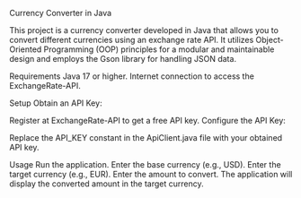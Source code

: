 Currency Converter in Java

This project is a currency converter developed in Java that allows you to convert different currencies using an exchange rate API. It utilizes Object-Oriented Programming (OOP) principles for a modular and maintainable design and employs the Gson library for handling JSON data.

Requirements
Java 17 or higher.
Internet connection to access the ExchangeRate-API.

Setup
Obtain an API Key:

Register at ExchangeRate-API to get a free API key.
Configure the API Key:

Replace the API_KEY constant in the ApiClient.java file with your obtained API key.

Usage
Run the application.
Enter the base currency (e.g., USD).
Enter the target currency (e.g., EUR).
Enter the amount to convert.
The application will display the converted amount in the target currency.
